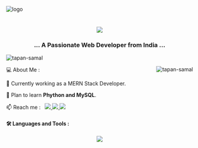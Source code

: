 ![logo](https://github.com/tapan-samal/TapanSamal/blob/main/dev.gif)
<h1 align="center">
    <img src="https://readme-typing-svg.herokuapp.com/?font=Righteous&size=35&center=true&vCenter=true&width=500&height=70&duration=4000&lines=Hi+👋,+I'm+Tapan+Samal;" />
</h1>
<!-- <h1 align="center">Hi 👋, I'm Tapan Samal</h1> -->
<h3 align="center">... A Passionate Web Developer from India ...</h3>


<p align="left"> <img src="https://komarev.com/ghpvc/?username=tapan-samal&label=Profile%20views&color=0e75b6&style=flat" alt="tapan-samal" /> </p>
<img align="right" src="https://github-readme-stats.vercel.app/api/top-langs?username=tapan-samal&show_icons=true&theme=tokyonight&hide_border=true&cache_seconds=1800&locale=en&layout=compact" alt="tapan-samal" />
<p align="left">💻  About Me : </p>
🔭 Currently working as a MERN Stack Developer.

🌱 Plan to learn **Phython and MySQL**.

📫 Reach me : &nbsp;
  <a href="mailto:mail2tapansoft@gmail.com">
  <img src="https://img.shields.io/badge/Gmail-34a853?style=for-the-badge&logo=gmail&logoColor=white" />
  </a>
  <a href="https://twitter.com/TapanSamal" target="_blank">
    <img src="https://img.shields.io/badge/Twitter-333333?style=for-the-badge&logo=twitter&logoColor=white" target="_blank" />
  </a>
  <a href="https://www.linkedin.com/in/tapan-samal/" target="_blank">
    <img src="https://img.shields.io/badge/LinkedIn-0077B5?style=for-the-badge&logo=linkedin&logoColor=white" target="_blank" />
  </a>

<h4 align="left">🛠️ Languages and Tools :</h4>
<div align="center">
    <img src="https://skillicons.dev/icons?i=html,css,javascript,typescript,react,redux,nodejs,express,mongodb,graphql,sass,bootstrap,tailwind,github" />
</div>
<!-- <p align="left"> <a href="https://www.w3.org/html/" target="_blank" rel="noreferrer"> <img src="https://raw.githubusercontent.com/devicons/devicon/master/icons/html5/html5-original-wordmark.svg" alt="html5" width="40" height="40"/> </a>  &nbsp; <a href="https://developer.mozilla.org/en-US/docs/Web/JavaScript" target="_blank" rel="noreferrer"> <img src="https://raw.githubusercontent.com/devicons/devicon/master/icons/javascript/javascript-original.svg" alt="javascript" width="40" height="40"/> </a>  &nbsp;  <a href="https://www.typescriptlang.org/" target="_blank" rel="noreferrer"> <img src="https://raw.githubusercontent.com/devicons/devicon/master/icons/typescript/typescript-original.svg" alt="typescript" width="40" height="40"/> </a> &nbsp; <a href="https://reactjs.org/" target="_blank" rel="noreferrer"> <img src="https://raw.githubusercontent.com/devicons/devicon/master/icons/react/react-original-wordmark.svg" alt="react" width="40" height="40"/> </a> &nbsp; <a href="https://redux.js.org" target="_blank" rel="noreferrer"> <img src="https://raw.githubusercontent.com/devicons/devicon/master/icons/redux/redux-original.svg" alt="redux" width="40" height="40"/> </a> &nbsp;    <a href="https://nodejs.org" target="_blank" rel="noreferrer"> <img src="https://raw.githubusercontent.com/devicons/devicon/master/icons/nodejs/nodejs-original-wordmark.svg" alt="nodejs" width="40" height="40"/> </a> &nbsp; <a href="https://expressjs.com" target="_blank" rel="noreferrer"> <img src="https://raw.githubusercontent.com/devicons/devicon/master/icons/express/express-original-wordmark.svg" alt="express" width="40" height="40"/> </a> &nbsp; <a href="https://www.mongodb.com/" target="_blank" rel="noreferrer"> <img src="https://raw.githubusercontent.com/devicons/devicon/master/icons/mongodb/mongodb-original-wordmark.svg" alt="mongodb" width="40" height="40"/> </a> &nbsp; <a href="https://graphql.org" target="_blank" rel="noreferrer"> <img src="https://www.vectorlogo.zone/logos/graphql/graphql-icon.svg" alt="graphql" width="40" height="40"/> </a> &nbsp;  <a href="https://www.w3schools.com/css/" target="_blank" rel="noreferrer"> <img src="https://raw.githubusercontent.com/devicons/devicon/master/icons/css3/css3-original-wordmark.svg" alt="css3" width="40" height="40"/> </a> &nbsp; <a href="https://sass-lang.com" target="_blank" rel="noreferrer"> <img src="https://raw.githubusercontent.com/devicons/devicon/master/icons/sass/sass-original.svg" alt="sass" width="40" height="40"/> </a> &nbsp; <a href="https://getbootstrap.com" target="_blank" rel="noreferrer"> <img src="https://raw.githubusercontent.com/devicons/devicon/master/icons/bootstrap/bootstrap-plain-wordmark.svg" alt="bootstrap" width="40" height="40"/> </a> &nbsp; <a href="https://tailwindcss.com/" target="_blank" rel="noreferrer"> <img src="https://www.vectorlogo.zone/logos/tailwindcss/tailwindcss-icon.svg" alt="tailwind" width="40" height="40"/> </a> &nbsp;  </p>
 -->
